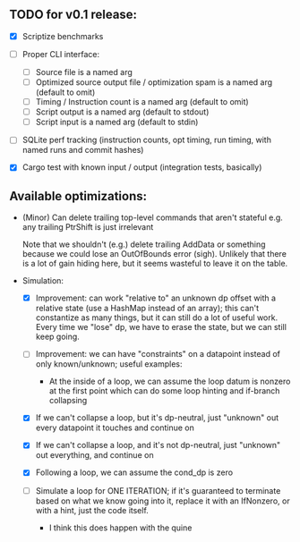 TODO for v0.1 release:
--

 - [x] Scriptize benchmarks
 - [ ] Proper CLI interface:
    - [ ] Source file is a named arg
    - [ ] Optimized source output file / optimization spam is a named arg (default to omit)
    - [ ] Timing / Instruction count is a named arg (default to omit)
    - [ ] Script output is a named arg (default to stdout)
    - [ ] Script input is a named arg (default to stdin)
 - [ ] SQLite perf tracking (instruction counts, opt timing, run timing, with named runs and commit hashes)
 - [x] Cargo test with known input / output (integration tests, basically)
 
 
Available optimizations:
--

- (Minor) Can delete trailing top-level commands that aren't stateful
    e.g. any trailing PtrShift is just irrelevant
    
    Note that we shouldn't (e.g.) delete trailing AddData or something
    because we could lose an OutOfBounds error (sigh). Unlikely that
    there is a lot of gain hiding here, but it seems wasteful to leave
    it on the table. 

 
 - Simulation:

    - [x] Improvement: can work "relative to" an unknown dp offset
        with a relative state (use a HashMap instead of an array);
        this can't constantize as many things, but it can still do
        a lot of useful work. Every time we "lose" dp, we have to
        erase the state, but we can still keep going.

    - [ ] Improvement: we can have "constraints" on a datapoint instead
        of only known/unknown; useful examples:
         - At the inside of a loop, we can assume the loop datum is
            nonzero at the first point which can do some loop hinting
            and if-branch collapsing
    
    - [x] If we can't collapse a loop, but it's dp-neutral, just 
        "unknown" out every datapoint it touches and continue on
        
    - [x] If we can't collapse a loop, and it's not dp-neutral, just
        "unknown" out everything, and continue on
    
    - [x] Following a loop, we can assume the cond_dp is zero
    
    - [ ] Simulate a loop for ONE ITERATION; if it's guaranteed to terminate
        based on what we know going into it, replace it with an IfNonzero,
        or with a hint, just the code itself.
        
        - I think this does happen with the quine